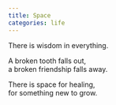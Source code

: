 ```yaml
---
title: Space
categories: life
---
```

There is wisdom in everything.

A broken tooth falls out,  
a broken friendship falls away.

There is space for healing,  
for something new to grow.
